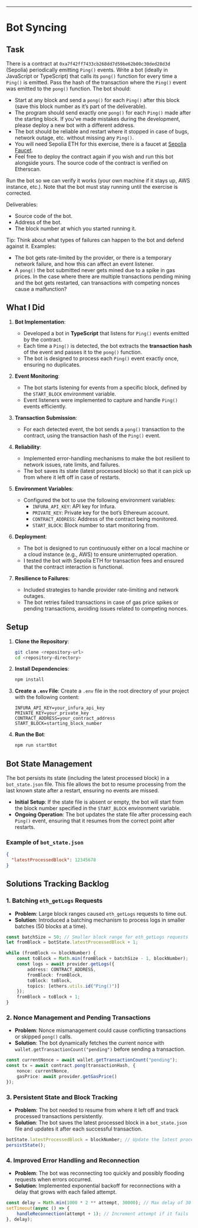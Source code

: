 ---

# Bot Syncing

## Task

There is a contract at `0xa7f42ff7433cb268dd7d59be62b00c30ded28d3d` (Sepolia) periodically emitting `Ping()` events. Write a bot (ideally in JavaScript or TypeScript) that calls its `pong()` function for every time a `Ping()` is emitted. Pass the hash of the transaction where the `Ping()` event was emitted to the `pong()` function. The bot should:
- Start at any block and send a `pong()` for each `Ping()` after this block (save this block number as it’s part of the deliverable).
- The program should send exactly one `pong()` for each `Ping()` made after the starting block. If you’ve made mistakes during the development, please deploy a new bot with a different address.
- The bot should be reliable and restart where it stopped in case of bugs, network outage, etc. without missing any `Ping()`.
- You will need Sepolia ETH for this exercise, there is a faucet at [Sepolia Faucet](https://sepoliafaucet.com/).
- Feel free to deploy the contract again if you wish and run this bot alongside yours. The source code of the contract is verified on Etherscan.

Run the bot so we can verify it works (your own machine if it stays up, AWS instance, etc.). Note that the bot must stay running until the exercise is corrected.

Deliverables:
- Source code of the bot.
- Address of the bot.
- The block number at which you started running it.

Tip:
Think about what types of failures can happen to the bot and defend against it. Examples:
- The bot gets rate-limited by the provider, or there is a temporary network failure, and how this can affect an event listener.
- A `pong()` the bot submitted never gets mined due to a spike in gas prices. In the case where there are multiple transactions pending mining and the bot gets restarted, can transactions with competing nonces cause a malfunction?

## What I Did

1. **Bot Implementation**: 
   - Developed a bot in **TypeScript** that listens for `Ping()` events emitted by the contract.
   - Each time a `Ping()` is detected, the bot extracts the **transaction hash** of the event and passes it to the `pong()` function.
   - The bot is designed to process each `Ping()` event exactly once, ensuring no duplicates.

2. **Event Monitoring**:
   - The bot starts listening for events from a specific block, defined by the `START_BLOCK` environment variable.
   - Event listeners were implemented to capture and handle `Ping()` events efficiently.

3. **Transaction Submission**:
   - For each detected event, the bot sends a `pong()` transaction to the contract, using the transaction hash of the `Ping()` event.

4. **Reliability**:
   - Implemented error-handling mechanisms to make the bot resilient to network issues, rate limits, and failures.
   - The bot saves its state (latest processed block) so that it can pick up from where it left off in case of restarts.

5. **Environment Variables**:
   - Configured the bot to use the following environment variables:
     - `INFURA_API_KEY`: API key for Infura.
     - `PRIVATE_KEY`: Private key for the bot’s Ethereum account.
     - `CONTRACT_ADDRESS`: Address of the contract being monitored.
     - `START_BLOCK`: Block number to start monitoring from.

6. **Deployment**:
   - The bot is designed to run continuously either on a local machine or a cloud instance (e.g., AWS) to ensure uninterrupted operation.
   - I tested the bot with Sepolia ETH for transaction fees and ensured that the contract interaction is functional.

7. **Resilience to Failures**:
   - Included strategies to handle provider rate-limiting and network outages.
   - The bot retries failed transactions in case of gas price spikes or pending transactions, avoiding issues related to competing nonces.

## Setup

1. **Clone the Repository**:
    ```bash
    git clone <repository-url>
    cd <repository-directory>
    ```

2. **Install Dependencies**:
    ```bash
    npm install
    ```

3. **Create a `.env` File**:
    Create a `.env` file in the root directory of your project with the following content:
    ```plaintext
    INFURA_API_KEY=your_infura_api_key
    PRIVATE_KEY=your_private_key
    CONTRACT_ADDRESS=your_contract_address
    START_BLOCK=starting_block_number
    ```

4. **Run the Bot**:
    ```bash
    npm run startBot
    ```

## Bot State Management

The bot persists its state (including the latest processed block) in a `bot_state.json` file. This file allows the bot to resume processing from the last known state after a restart, ensuring no events are missed.

- **Initial Setup**: If the state file is absent or empty, the bot will start from the block number specified in the `START_BLOCK` environment variable.
- **Ongoing Operation**: The bot updates the state file after processing each `Ping()` event, ensuring that it resumes from the correct point after restarts.

### Example of `bot_state.json`

```json
{
  "latestProcessedBlock": 12345678
}
```

## Solutions Tracking Backlog

### 1. **Batching `eth_getLogs` Requests**

- **Problem**: Large block ranges caused `eth_getLogs` requests to time out.
- **Solution**: Introduced a batching mechanism to process logs in smaller batches (50 blocks at a time).

```typescript
const batchSize = 50; // Smaller block range for eth_getLogs requests
let fromBlock = botState.latestProcessedBlock + 1;

while (fromBlock <= blockNumber) {
    const toBlock = Math.min(fromBlock + batchSize - 1, blockNumber);
    const logs = await provider.getLogs({
        address: CONTRACT_ADDRESS,
        fromBlock: fromBlock,
        toBlock: toBlock,
        topics: [ethers.utils.id("Ping()")]
    });
    fromBlock = toBlock + 1;
}
```

### 2. **Nonce Management and Pending Transactions**

- **Problem**: Nonce mismanagement could cause conflicting transactions or skipped `pong()` calls.
- **Solution**: The bot dynamically fetches the current nonce with `wallet.getTransactionCount("pending")` before sending a transaction.

```typescript
const currentNonce = await wallet.getTransactionCount("pending");
const tx = await contract.pong(transactionHash, {
    nonce: currentNonce,
    gasPrice: await provider.getGasPrice()
});
```

### 3. **Persistent State and Block Tracking**

- **Problem**: The bot needed to resume from where it left off and track processed transactions persistently.
- **Solution**: The bot saves the latest processed block in a `bot_state.json` file and updates it after each successful transaction.

```typescript
botState.latestProcessedBlock = blockNumber; // Update the latest processed block
persistState();
```

### 4. **Improved Error Handling and Reconnection**

- **Problem**: The bot was reconnecting too quickly and possibly flooding requests when errors occurred.
- **Solution**: Implemented exponential backoff for reconnections with a delay that grows with each failed attempt.

```typescript
const delay = Math.min(1000 * 2 ** attempt, 30000); // Max delay of 30 seconds
setTimeout(async () => {
    handleReconnection(attempt + 1); // Increment attempt if it fails
}, delay);
```
